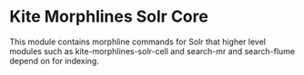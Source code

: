 # Kite Morphlines Solr Core

This module contains morphline commands for Solr that higher level modules such as kite-morphlines-solr-cell and search-mr and search-flume depend on for indexing.
